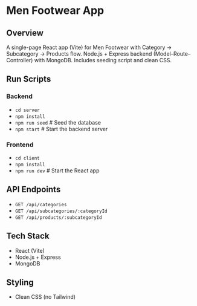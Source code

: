 # Men Footwear App

## Overview
A single-page React app (Vite) for Men Footwear with Category → Subcategory → Products flow. Node.js + Express backend (Model–Route–Controller) with MongoDB. Includes seeding script and clean CSS.

## Run Scripts

### Backend
- `cd server`
- `npm install`
- `npm run seed`   # Seed the database
- `npm start`      # Start the backend server

### Frontend
- `cd client`
- `npm install`
- `npm run dev`    # Start the React app

## API Endpoints
- `GET /api/categories`
- `GET /api/subcategories/:categoryId`
- `GET /api/products/:subcategoryId`

## Tech Stack
- React (Vite)
- Node.js + Express
- MongoDB

## Styling
- Clean CSS (no Tailwind)
